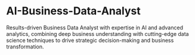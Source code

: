 # AI-Business-Data-Analyst
Results-driven Business Data Analyst with expertise in AI and advanced analytics, combining deep business understanding with cutting-edge data science techniques to drive strategic decision-making and business transformation.
